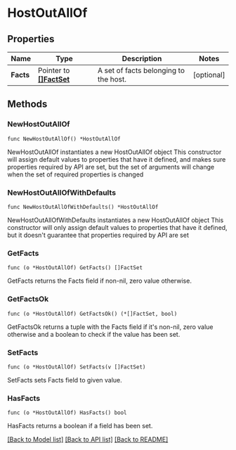 # HostOutAllOf

## Properties

Name | Type | Description | Notes
------------ | ------------- | ------------- | -------------
**Facts** | Pointer to [**[]FactSet**](FactSet.md) | A set of facts belonging to the host. | [optional] 

## Methods

### NewHostOutAllOf

`func NewHostOutAllOf() *HostOutAllOf`

NewHostOutAllOf instantiates a new HostOutAllOf object
This constructor will assign default values to properties that have it defined,
and makes sure properties required by API are set, but the set of arguments
will change when the set of required properties is changed

### NewHostOutAllOfWithDefaults

`func NewHostOutAllOfWithDefaults() *HostOutAllOf`

NewHostOutAllOfWithDefaults instantiates a new HostOutAllOf object
This constructor will only assign default values to properties that have it defined,
but it doesn't guarantee that properties required by API are set

### GetFacts

`func (o *HostOutAllOf) GetFacts() []FactSet`

GetFacts returns the Facts field if non-nil, zero value otherwise.

### GetFactsOk

`func (o *HostOutAllOf) GetFactsOk() (*[]FactSet, bool)`

GetFactsOk returns a tuple with the Facts field if it's non-nil, zero value otherwise
and a boolean to check if the value has been set.

### SetFacts

`func (o *HostOutAllOf) SetFacts(v []FactSet)`

SetFacts sets Facts field to given value.

### HasFacts

`func (o *HostOutAllOf) HasFacts() bool`

HasFacts returns a boolean if a field has been set.


[[Back to Model list]](../README.md#documentation-for-models) [[Back to API list]](../README.md#documentation-for-api-endpoints) [[Back to README]](../README.md)


